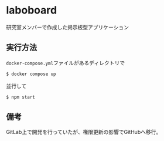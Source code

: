 # laboboard
研究室メンバーで作成した掲示板型アプリケーション

## 実行方法
`docker-compose.yml`ファイルがあるディレクトリで
```bash
$ docker compose up
```
並行して
```bash
$ npm start
```

## 備考
GitLab上で開発を行っていたが、権限更新の影響でGitHubへ移行。
